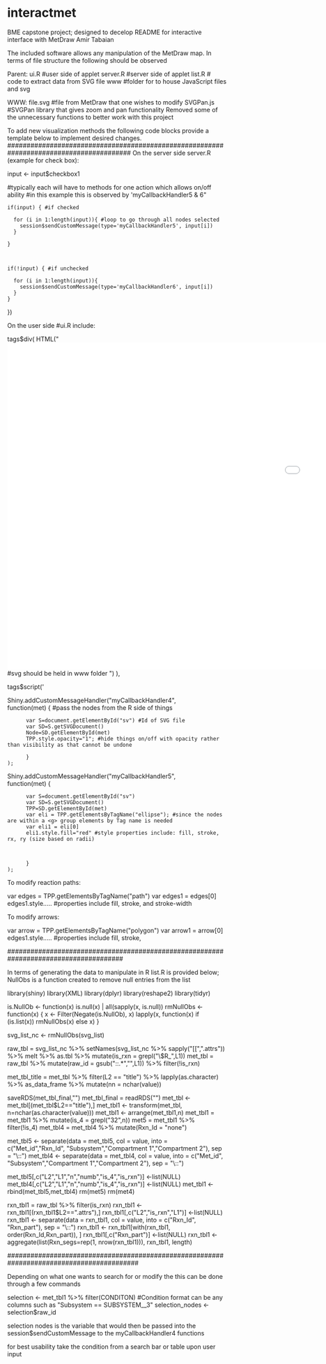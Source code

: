 # interactmet
BME capstone project; designed to decelop
README for interactive interface with MetDraw
Amir Tabaian

The included software allows any manipulation of the MetDraw map. In terms of file structure the
following should be observed 


Parent:
ui.R #user side of applet 
server.R #server side of applet 
list.R # code to extract data from SVG file
www #folder for to house JavaScript files and svg 

WWW: 
file.svg #file from MetDraw that one wishes to modify 
SVGPan.js #SVGPan library that gives zoom and pan functionality 
Removed some of the unnecessary functions to better work with this project



To add new visualization methods the following code blocks provide a template below to implement desired changes. 
########################################################################################
On the server side server.R (example for check box):  

 input <- input$checkbox1 
 
 #typically each will have to methods for one action which allows on/off ability 
 #in this example this is observed by 'myCallbackHandler5 & 6" 
                        
    
    
    if(input) { #if checked
      
      for (i in 1:length(input)){ #loop to go through all nodes selected 
        session$sendCustomMessage(type='myCallbackHandler5', input[i]) 
      }
      
    }
    
 
    
    if(!input) { #if unchecked 
      
      for (i in 1:length(input)){
        session$sendCustomMessage(type='myCallbackHandler6', input[i]) 
      }
    }
    
    
    
  })
  
  
 On the user side #ui.R include: 
 
 tags$div(
  HTML("
    <embed id='sv' src='file.svg' width='1875' height='750'> #svg should be held in www folder
      </embed>
")
  ),
 
 tags$script('


Shiny.addCustomMessageHandler("myCallbackHandler4",     
          function(met) { #pass the nodes from the R side of things
          
          var S=document.getElementById("sv") #Id of SVG file 
          var SD=S.getSVGDocument()
          Node=SD.getElementById(met)
          TPP.style.opacity="1"; #hide things on/off with opacity rather than visibility as that cannot be undone  
		
          }
    );

Shiny.addCustomMessageHandler("myCallbackHandler5",     
          function(met) {
      
          var S=document.getElementById("sv")
          var SD=S.getSVGDocument()
          TPP=SD.getElementById(met)
          var eli = TPP.getElementsByTagName("ellipse"); #since the nodes are within a <g> group elements by Tag name is needed
          var eli1 = eli[0] 
          eli1.style.fill="red" #style properties include: fill, stroke, rx, ry (size based on radii) 
            


          }
    );

To modify reaction paths: 

var edges = TPP.getElementsByTagName("path")
     var edges1 = edges[0]
	 edges1.style..... #properties include fill, stroke, and stroke-width
	 
	
	
To modify arrows: 

var arrow = TPP.getElementsByTagName("polygon")
     var arrow1 = arrow[0]
	 edges1.style..... #properties include fill, stroke,
	 
	 
######################################################################################

In terms of generating the data to manipulate in R list.R is provided below; NullObs is a function created to remove null 
entries from the list

library(shiny)
library(XML)
library(dplyr)
library(reshape2)
library(tidyr)



is.NullOb <- function(x) is.null(x) | all(sapply(x, is.null)) 
rmNullObs <- function(x) {
  x <- Filter(Negate(is.NullOb), x)
  lapply(x, function(x) if (is.list(x)) rmNullObs(x) else x)
}

svg_list_nc <- rmNullObs(svg_list)

raw_tbl = svg_list_nc %>% setNames(svg_list_nc %>% sapply("[[",".attrs")) %>% melt %>% as.tbl %>% mutate(is_rxn = grepl("\\$R_",L1))
met_tbl = raw_tbl %>% mutate(raw_id = gsub("::.*","",L1)) %>% filter(!is_rxn)

met_tbl_title = met_tbl %>% filter(L2 == "title") %>% lapply(as.character) %>% as_data_frame %>% mutate(nn = nchar(value)) 



saveRDS(met_tbl_final,"")
met_tbl_final = readRDS("")
met_tbl <- met_tbl[(met_tbl$L2=="title"),]
met_tbl1 <- transform(met_tbl, n=nchar(as.character(value)))
met_tbl1 <- arrange(met_tbl1,n)
met_tbl1 = met_tbl1 %>% mutate(is_4 = grepl("32",n))
met5 = met_tbl1  %>% filter(!is_4)
met_tbl4 = met_tbl4 %>% mutate(Rxn_Id = "none")

met_tbl5 <- separate(data = met_tbl5, col = value, into = c("Met_id","Rxn_Id", "Subsystem","Compartment 1","Compartment 2"), sep = "\\::")
met_tbl4 <- separate(data = met_tbl4, col = value, into = c("Met_id", "Subsystem","Compartment 1","Compartment 2"), sep = "\\::")

met_tbl5[,c("L2","L1","n","numb","is_4","is_rxn")] <-list(NULL)
met_tbl4[,c("L2","L1","n","numb","is_4","is_rxn")] <-list(NULL)
met_tbl1 <- rbind(met_tbl5,met_tbl4)
rm(met5)
rm(met4)

rxn_tbl1 = raw_tbl  %>% filter(is_rxn)
rxn_tbl1 <- rxn_tbl1[(rxn_tbl1$L2==".attrs"),]
rxn_tbl1[,c("L2","is_rxn","L1")] <-list(NULL)
rxn_tbl1 <- separate(data = rxn_tbl1, col = value, into = c("Rxn_Id", "Rxn_part"), sep = "\\::")
rxn_tbl1 <- rxn_tbl1[with(rxn_tbl1, order(Rxn_Id,Rxn_part)), ]
rxn_tbl1[,c("Rxn_part")] <-list(NULL)
rxn_tbl1 <- aggregate(list(Rxn_segs=rep(1, nrow(rxn_tbl1))), rxn_tbl1, length)

##########################################################################################

Depending on what one wants to search for or modify the this can be done through a few commands

selection <- met_tbl1 %>% filter(CONDITON) #Condition format can be any columns such as "Subsystem == SUBSYSTEM__3"
selection_nodes <- selection$raw_id 

selection nodes is the variable that would then be passed into the session$sendCustomMessage
to the myCallbackHandler4 functions 

for best usability take the condition from a search bar or table upon user input



